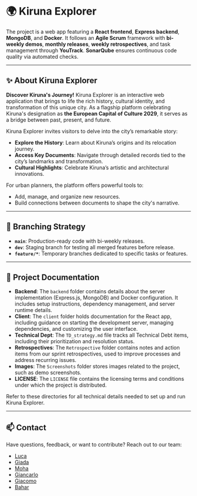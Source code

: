# 🌍 Kiruna Explorer

The project is a web app featuring a **React frontend**, **Express backend**, **MongoDB**, and **Docker**. It follows an **Agile Scrum** framework with **bi-weekly demos**, **monthly releases**, **weekly retrospectives**, and task management through **YouTrack**. **SonarQube** ensures continuous code quality via automated checks.

---

## ✨ About Kiruna Explorer  

**Discover Kiruna's Journey!** Kiruna Explorer is an interactive web application that brings to life the rich history, cultural identity, and transformation of this unique city. As a flagship platform celebrating Kiruna's designation as **the European Capital of Culture 2029**, it serves as a bridge between past, present, and future.

Kiruna Explorer invites visitors to delve into the city’s remarkable story:  
- **Explore the History**: Learn about Kiruna’s origins and its relocation journey.  
- **Access Key Documents**: Navigate through detailed records tied to the city’s landmarks and transformation.  
- **Cultural Highlights**: Celebrate Kiruna’s artistic and architectural innovations.  

For urban planners, the platform offers powerful tools to:  
- Add, manage, and organize new resources.  
- Build connections between documents to shape the city's narrative.  

---

## 🌲 **Branching Strategy**  

- **`main`**: Production-ready code with bi-weekly releases.  
- **`dev`**: Staging branch for testing all merged features before release.  
- **`feature/*`**: Temporary branches dedicated to specific tasks or features.  
 
---

## 📂 **Project Documentation**

- **Backend**: The `backend` folder contains details about the server implementation (Express.js, MongoDB) and Docker configuration. It includes setup instructions, dependency management, and server runtime details.  
- **Client**: The `client` folder holds documentation for the React app, including guidance on starting the development server, managing dependencies, and customizing the user interface.  
- **Technical Dept**: The `TD_strategy.md` file tracks all Technical Debt items, including their prioritization and resolution status.  
- **Retrospectives**: The `Retrospective` folder contains notes and action items from our sprint retrospectives, used to improve processes and address recurring issues.  
- **Images**: The `Screenshots` folder stores images related to the project, such as demo screenshots.  
- **LICENSE**: The `LICENSE` file contains the licensing terms and conditions under which the project is distributed.  

Refer to these directories for all technical details needed to set up and run Kiruna Explorer. 

---

## 📫 Contact  

Have questions, feedback, or want to contribute? Reach out to our team:  

- [Luca](https://github.com/dadoluca)  
- [Giada](https://github.com/Giada08)  
- [Moha](https://github.com/Mohammad-khataeii)  
- [Giancarlo](https://github.com/GiancarloVirga)  
- [Giacomo](https://github.com/giacomobelluardo)  
- [Bahar](https://github.com/baharmh71) 

